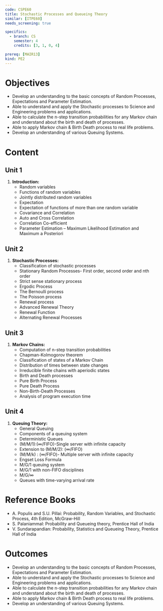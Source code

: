 ```yaml
---
code: CSPE60
title: Stochastic Processes and Queueing Theory
similar: [ITPE60]
needs_screening: true

specifics:
  - branch: CS
    semester: 4
    credits: [3, 1, 0, 4]

prereq: [MAIR13]
kind: PE2
---
```


# Objectives

- Develop an understanding to the basic concepts of Random Processes, Expectations and Parameter Estimation.
- Able to understand and apply the Stochastic processes to Science and Engineering problems and applications.
- Able to calculate the n-step transition probabilities for any Markov chain and understand about the birth and death of processes.
- Able to apply Markov chain & Birth Death process to real life problems.
- Develop an understanding of various Queuing Systems.

# Content

## Unit 1

1. **Introduction:**
   - Random variables
   - Functions of random variables
   - Jointly distributed random variables
   - Expectation
   - Expectation of functions of more than one random variable
   - Covariance and Correlation
   - Auto and Cross Correlation
   - Correlation Co-efficient
   - Parameter Estimation – Maximum Likelihood Estimation and Maximum a Posteriori

## Unit 2

1. **Stochastic Processes:**
   - Classification of stochastic processes
   - Stationary Random Processes- First order, second order and nth order
   - Strict sense stationary process
   - Ergodic Process
   - The Bernoulli process
   - The Poisson process
   - Renewal process
   - Advanced Renewal Theory
   - Renewal Function
   - Alternating Renewal Processes

## Unit 3

1. **Markov Chains:**
   - Computation of n-step transition probabilities
   - Chapman-Kolmogorov theorem
   - Classification of states of a Markov Chain
   - Distribution of times between state changes
   - Irreducible finite chains with aperiodic states
   - Birth and Death processes
   - Pure Birth Process
   - Pure Death Process
   - Non-Birth-Death Processes
   - Analysis of program execution time

## Unit 4

1. **Queuing Theory:**
   - General Queuing
   - Components of a queuing system
   - Deterministic Queues
   - (M/M/1):(∞/FIFO)-Single server with infinite capacity
   - Extension to (M/M/2): (∞/FIFO)
   - (M/M/k) : (∞/FIFO)- Multiple server with infinite capacity
   - Engset Loss Formula
   - M/G/1 queuing system
   - M/G/1 with non-FIFO disciplines
   - M/G/∞
   - Queues with time-varying arrival rate

# Reference Books

- A. Populis and S.U. Pillai: Probability, Random Variables, and Stochastic Process, 4th Edition, McGraw-Hill
- S. Palaniammal: Probability and Queueing theory, Prentice Hall of India
- V. Sundarapandian: Probability, Statistics and Queueing Theory, Prentice Hall of India

# Outcomes

- Develop an understanding to the basic concepts of Random Processes, Expectations and Parameter Estimation.
- Able to understand and apply the Stochastic processes to Science and Engineering problems and applications.
- Able to calculate the n-step transition probabilities for any Markov chain and understand about the birth and death of processes.
- Able to apply Markov chain & Birth Death process to real life problems.
- Develop an understanding of various Queuing Systems.
